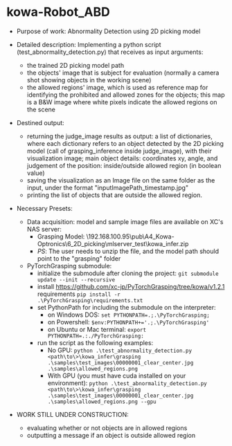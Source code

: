 # kowa-Robot_ABD
* Purpose of work: Abnormality Detection using 2D picking model
* Detailed description:
 Implementing a python script (test_abnormality_detection.py) that receives as input arguments:
    - the trained 2D picking model path
    - the objects' image that is subject for evaluation (normally a camera shot showing objects in the working scene)
    - the allowed regions' image, which is used as reference map for identifying the prohibited and allowed zones for the objects; this map is a B&W image where white pixels indicate the allowed regions on the scene
* Destined output:
    - returning the judge_image results as output: a list of dictionaries, where each dictionary refers to an object detected by the 2D picking model (call of grasping_inference inside judge_image), with their visualization image; main object details: coordinates xy, angle, and judgement of the position: inside/outside allowed region (in boolean value)
    - saving the visualization as an Image file on the same folder as the input, under the format "inputImagePath_timestamp.jpg"
    - printing the list of objects that are outside the allowed region.
    
* Necessary Presets:
    * Data acquisition: model and sample image files are available on XC's NAS server:
        - Grasping Model: \\192.168.100.95\pub\A4_Kowa-Optronics\6_2D_picking\mlserver_test\kowa_infer.zip
        - _PS_: The user needs to unzip the file, and the model path should point to the "grasping" folder
    * PyTorchGrasping submodule:
        - initialize the submodule after cloning the project: `git submodule update --init --recursive`
        - install https://github.com/xc-jp/PyTorchGrasping/tree/kowa/v1.2.1 requirements `pip install -r  .\PyTorchGrasping\requirements.txt`
        - set PythonPath for including the submodule on the interpreter:
            - on Windows DOS: `set PYTHONPATH=.;.\PyTorchGrasping;`
            - on Powershell: `$env:PYTHONPATH+='.;.\PyTorchGrasping'`
            - on Ubuntu or Mac terminal: `export PYTHONPATH=.:./PyTorchGrasping:`
        - run the script as the following examples:
          - No GPU: `python .\test_abnormality_detection.py <path\to\>\kowa_infer\grasping .\samples\test_images\00000001_clear_center.jpg .\samples\allowed_regions.png`
          - With GPU (you must have cuda installed on your environment): `python .\test_abnormality_detection.py <path\to\>\kowa_infer\grasping .\samples\test_images\00000001_clear_center.jpg .\samples\allowed_regions.png --gpu`


* WORK STILL UNDER CONSTRUCTION:
    - evaluating whether or not objects are in allowed regions
    - outputting a message if an object is outside allowed region

